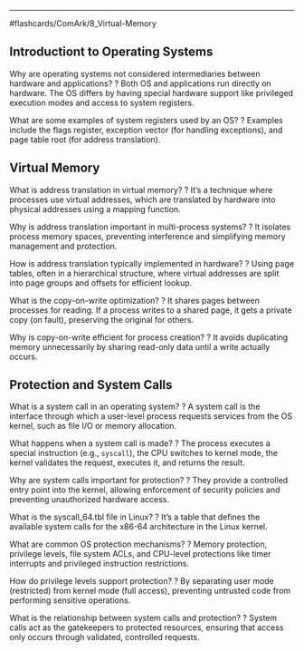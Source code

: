 ___
#flashcards/ComArk/8_Virtual-Memory

## Introductiont to Operating Systems

Why are operating systems not considered intermediaries between hardware and applications?
?
Both OS and applications run directly on hardware. The OS differs by having special hardware support like privileged execution modes and access to system registers.
<!--SR:!2025-07-09,23,250-->

What are some examples of system registers used by an OS?
?
Examples include the flags register, exception vector (for handling exceptions), and page table root (for address translation).
<!--SR:!2025-07-14,28,230-->

## Virtual Memory

What is address translation in virtual memory?
?
It’s a technique where processes use virtual addresses, which are translated by hardware into physical addresses using a mapping function.
<!--SR:!2025-08-15,60,250-->

Why is address translation important in multi-process systems?
?
It isolates process memory spaces, preventing interference and simplifying memory management and protection.
<!--SR:!2025-07-07,21,250-->

How is address translation typically implemented in hardware?
?
Using page tables, often in a hierarchical structure, where virtual addresses are split into page groups and offsets for efficient lookup.
<!--SR:!2025-08-08,53,250-->

What is the copy-on-write optimization?
?
It shares pages between processes for reading. If a process writes to a shared page, it gets a private copy (on fault), preserving the original for others.
<!--SR:!2025-07-05,19,250-->

Why is copy-on-write efficient for process creation?
?
It avoids duplicating memory unnecessarily by sharing read-only data until a write actually occurs.
<!--SR:!2025-07-19,33,270-->

## Protection and System Calls

What is a system call in an operating system?
?
A system call is the interface through which a user-level process requests services from the OS kernel, such as file I/O or memory allocation.
<!--SR:!2025-06-22,6,210-->

What happens when a system call is made?
?
The process executes a special instruction (e.g., `syscall`), the CPU switches to kernel mode, the kernel validates the request, executes it, and returns the result.
<!--SR:!2025-07-19,33,243-->

Why are system calls important for protection?
?
They provide a controlled entry point into the kernel, allowing enforcement of security policies and preventing unauthorized hardware access.
<!--SR:!2025-07-04,18,263-->

What is the syscall_64.tbl file in Linux?
?
It’s a table that defines the available system calls for the x86-64 architecture in the Linux kernel.
<!--SR:!2025-06-24,8,223-->

What are common OS protection mechanisms?
?
Memory protection, privilege levels, file system ACLs, and CPU-level protections like timer interrupts and privileged instruction restrictions.
<!--SR:!2025-06-25,9,223-->

How do privilege levels support protection?
?
By separating user mode (restricted) from kernel mode (full access), preventing untrusted code from performing sensitive operations.
<!--SR:!2025-07-04,18,243-->

What is the relationship between system calls and protection?
?
System calls act as the gatekeepers to protected resources, ensuring that access only occurs through validated, controlled requests.
<!--SR:!2025-06-28,12,230-->
